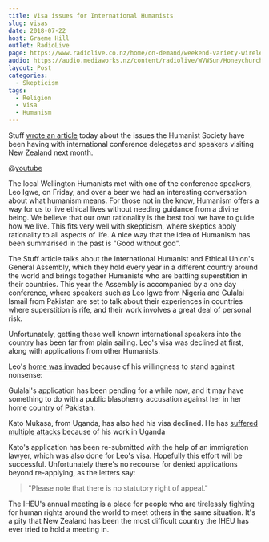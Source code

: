 ```yaml
---
title: Visa issues for International Humanists
slug: visas
date: 2018-07-22
host: Graeme Hill
outlet: RadioLive
page: https://www.radiolive.co.nz/home/on-demand/weekend-variety-wireless/2018/07/skeptical-thoughts-0.html
audio: https://audio.mediaworks.nz/content/radiolive/WVWSun/Honeychurch.mp3
layout: Post
categories:
  - Skepticism
tags:
  - Religion
  - Visa
  - Humanism
---
```


Stuff [wrote an article](https://www.stuff.co.nz/national/105660382/humanists-conference-organisers-shocked-at-immigration-nz-denials-for-hero-members) today about the issues the Humanist Society have been having with international conference delegates and speakers visiting New Zealand next month.

<!-- more -->

@[youtube](https://youtu.be/gWJkd0CWWgE?t=16s)

The local Wellington Humanists met with one of the conference speakers, Leo Igwe, on Friday, and over a beer we had an interesting conversation about what humanism means. For those not in the know, Humanism offers a way for us to live ethical lives without needing guidance from a divine being. We believe that our own rationality is the best tool we have to guide how we live. This fits very well with skepticism, where skeptics apply rationality to all aspects of life. A nice way that the idea of Humanism has been summarised in the past is "Good without god".

The Stuff article talks about the International Humanist and Ethical Union's General Assembly, which they hold every year in a different country around the world and brings together Humanists who are battling superstition in their countries. This year the Assembly is accompanied by a one day conference, where speakers such as Leo Igwe from Nigeria and Gulalai Ismail from Pakistan are set to talk about their experiences in countries where superstition is rife, and their work involves a great deal of personal risk.

Unfortunately, getting these well known international speakers into the country has been far from plain sailing. Leo's visa was declined at first, along with applications from other Humanists.

Leo's [home was invaded](http://www.butterfliesandwheels.org/2010/a-violent-attack-on-leo-igwes-family/) because of his willingness to stand against nonsense:

Gulalai's application has been pending for a while now, and it may have something to do with a public blasphemy accusation against her in her home country of Pakistan.

Kato Mukasa, from Uganda, has also had his visa declined. He has [suffered multiple attacks](https://iheu.org/after-attack-on-humanist-leader-take-a-stand/) because of his work in Uganda

Kato's application has been re-submitted with the help of an immigration lawyer, which was also done for Leo's visa. Hopefully this effort will be successful. Unfortunately there's no recourse for denied applications beyond re-applying, as the letters say:

> "Please note that there is no statutory right of appeal."

The IHEU's annual meeting is a place for people who are tirelessly fighting for human rights around the world to meet others in the same situation. It's a pity that New Zealand has been the most difficult country the IHEU has ever tried to hold a meeting in.
